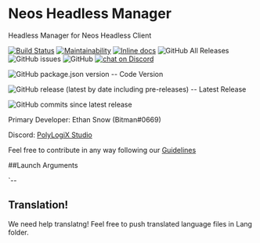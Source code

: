 # Neos Headless Manager 
Headless Manager for Neos Headless Client

[![Build Status](https://travis-ci.org/bombitmanbomb/HeadlessGUI.svg?branch=master)](https://travis-ci.org/bombitmanbomb/HeadlessGUI) [![Maintainability](https://api.codeclimate.com/v1/badges/69cd0dabe98ce6ccace9/maintainability)](https://codeclimate.com/github/bombitmanbomb/HeadlessGUI/maintainability) [![Inline docs](http://inch-ci.org/github/bombitmanbomb/HeadlessCore.svg?branch=master)](http://inch-ci.org/github/bombitmanbomb/HeadlessGUI) ![GitHub All Releases](https://img.shields.io/github/downloads/bombitmanbomb/HeadlessGUI/total) ![GitHub issues](https://img.shields.io/github/issues/bombitmanbomb/HeadlessGUI) ![GitHub](https://img.shields.io/github/license/bombitmanbomb/HeadlessGUI)
<a href="https://discord.gg/qXatU97"><img src="https://img.shields.io/discord/571612136036499466?logo=discord" alt="chat on Discord"></a>



![GitHub package.json version](https://img.shields.io/github/package-json/v/bombitmanbomb/HeadlessCore) -- Code Version

![GitHub release (latest by date including pre-releases)](https://img.shields.io/github/v/release/bombitmanbomb/HeadlessCore?include_prereleases) -- Latest Release

![GitHub commits since latest release](https://img.shields.io/github/commits-since/bombitmanbomb/HeadlessCore/latest)

Primary Developer: Ethan Snow (Bitman#0669)

Discord: [PolyLogiX Studio](https://discord.gg/6y2A4Pk)

Feel free to contribute in any way following our [Guidelines](https://github.com/bombitmanbomb/HeadlessCore/blob/master/CONTRIBUTING.md)


##Launch Arguments

`--




## Translation!
We need help translatng! Feel free to push translated language files in Lang folder.
